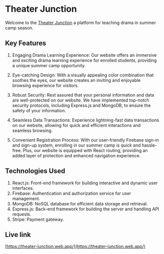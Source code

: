 # Theater Junction

Welcome to the [Theater Junction](https://theater-junction.web.app/) a platform for teaching drama in summer camp season.

## Key Features

1. Engaging Drama Learning Experience: Our website offers an immersive and exciting drama learning experience for enrolled students, providing a unique summer camp opportunity.

2. Eye-catching Design: With a visually appealing color combination that soothes the eyes, our website creates an inviting and enjoyable browsing experience for visitors.

3. Robust Security: Rest assured that your personal information and data are well-protected on our website. We have implemented top-notch security protocols, including Express.js and MongoDB, to ensure the safety of your information.

4. Seamless Data Transactions: Experience lightning-fast data transactions on our website, allowing for quick and efficient interactions and seamless browsing.

5. Convenient Registration Process: With our user-friendly Firebase sign-in and sign-up system, enrolling in our summer camp is quick and hassle-free. Plus, our website is equipped with React routing, providing an added layer of protection and enhanced navigation experience.

## Technologies Used

1. React.js: Front-end framework for building interactive and dynamic user interfaces.
2. Firebase: Authentication and authorization service for user management.
3. MongoDB: NoSQL database for efficient data storage and retrieval.
4. Express.js: Back-end framework for building the server and handling API requests.
5. Stripe: Payment gateway.

## Live link

[https://theater-junction.web.app/](https://theater-junction.web.app/)
